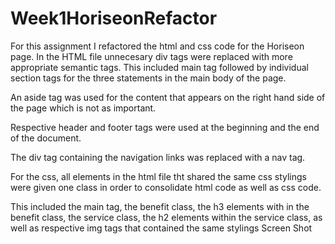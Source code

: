 # Week1HoriseonRefactor

For this assignment I refactored the html and css code for the Horiseon page. In the HTML file unnecesary div tags were replaced with more appropriate semantic tags. This included main tag followed by individual section tags for the three statements in the main body of the page.

An aside tag was used for the content that appears on the right hand side of the page which is not as important.

Respective header and footer tags were used at the beginning and the end of the document.

The div tag containing the navigation links was replaced with a nav tag.

For the css, all elements in the html file tht shared the same css stylings were given one class in order to consolidate html code as well as css code.

This included the main tag, the benefit class, the h3 elements with in the benefit class, the service class, the h2 elements within the service class, as well as respective img tags that contained the same stylings
Screen Shot
